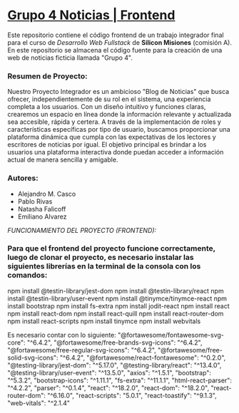 # [Grupo 4 Noticias | Frontend](https://github.com/MrHelmet96/grupo4_noticias/tree/main)
Este repositorio contiene el código frontend de un trabajo integrador final para el curso de *Desarrollo Web Fullstack* de **Silicon Misiones** (comisión A). En este repositorio se almacena el código fuente para la creación de una web de noticias ficticia llamada "Grupo 4".

### Resumen de Proyecto:
Nuestro Proyecto Integrador es un ambicioso "Blog de Noticias" que busca ofrecer, independientemente de su rol en el sistema, una experiencia completa a los usuarios. Con un diseño intuitivo y funciones claras, crearemos un espacio en línea donde la información relevante y actualizada sea accesible, rápida y certera. A través de la implementación de roles y características específicas por tipo de usuario, buscamos proporcionar una plataforma dinámica que cumpla con las expectativas de los lectores y escritores de noticias por igual.
El objetivo principal es brindar a los usuarios una plataforma interactiva donde puedan acceder a información actual de manera sencilla y amigable.

### Autores:
* Alejandro M. Casco
* Pablo Rivas
* Natasha Falicoff
* Emiliano Alvarez

*FUNCIONAMIENTO DEL PROYECTO (FRONTEND):*
### Para que el frontend del proyecto funcione correctamente, luego de clonar el proyecto, es necesario instalar las siguientes librerías en la terminal de la consola con los comandos:
npm install @testin-library/jest-dom
npm install @testin-library/react
npm install @testin-library/user-event
npm install @tinymce/tinymce-react
npm install bootstrap
npm install fs-extra
npm install jodit-react
npm install react
npm install react-dom
npm install react-quill
npm install react-router-dom
npm install react-scripts
npm install tinymce
npm install webvitals

Es necesario contar con lo siguiente:
    "@fortawesome/fontawesome-svg-core": "^6.4.2",
    "@fortawesome/free-brands-svg-icons": "^6.4.2",
    "@fortawesome/free-regular-svg-icons": "^6.4.2",
    "@fortawesome/free-solid-svg-icons": "^6.4.2",
    "@fortawesome/react-fontawesome": "^0.2.0",
    "@testing-library/jest-dom": "^5.17.0",
    "@testing-library/react": "^13.4.0",
    "@testing-library/user-event": "^13.5.0",
    "axios": "^1.5.1",
    "bootstrap": "^5.3.2",
    "bootstrap-icons": "^1.11.1",
    "fs-extra": "^11.1.1",
    "html-react-parser": "^4.2.2",
    "parser": "^0.1.4",
    "react": "^18.2.0",
    "react-dom": "^18.2.0",
    "react-router-dom": "^6.16.0",
    "react-scripts": "5.0.1",
    "react-toastify": "^9.1.3",
    "web-vitals": "^2.1.4"
